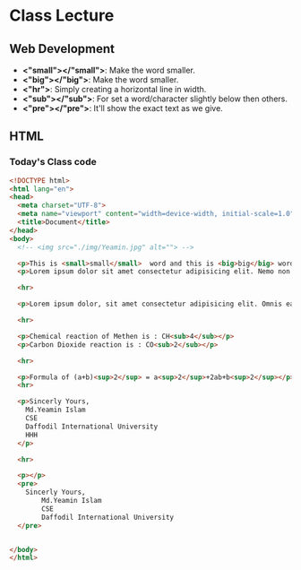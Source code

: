# Class Lecture

## Web Development

- **<"small"></"small">**: Make the word smaller.
- **<"big"></"big">**: Make the word smaller.
- **<"hr">**: Simply creating a horizontal line in width.
- **<"sub"></"sub">**: For set a word/character slightly below then others.
- **<"pre"></"pre">**: It'll show the exact text as we give. 


## HTML

### Today's Class code



```html
<!DOCTYPE html>
<html lang="en">
<head>
  <meta charset="UTF-8">
  <meta name="viewport" content="width=device-width, initial-scale=1.0">
  <title>Document</title>
</head>
<body>
  <!-- <img src="./img/Yeamin.jpg" alt=""> -->

  <p>This is <small>small</small>  word and this is <big>big</big> word.</p>
  <p>Lorem ipsum dolor sit amet consectetur adipisicing elit. Nemo non veritatis repellendus aperiam excepturi est ut iure, dolorem in molestias eos quasi error expedita optio aut aliquid. Quia porro ducimus corrupti doloremque quaerat necessitatibus, assumenda ipsam inventore blanditiis distinctio eius pariatur perferendis quisquam eaque fuga cupiditate repudiandae? Minus, neque at.</p>

  <hr>

  <p>Lorem ipsum dolor, sit amet consectetur adipisicing elit. Omnis earum nostrum expedita fuga architecto sed esse consequuntur ea repudiandae tenetur.</p>

  <hr>

  <p>Chemical reaction of Methen is : CH<sub>4</sub></p>
  <p>Carbon Dioxide reaction is : CO<sub>2</sub></p>

  <hr>

  <p>Formula of (a+b)<sup>2</sup> = a<sup>2</sup>+2ab+b<sup>2</sup></p>
  <hr>

  <p>Sincerly Yours,
    Md.Yeamin Islam
    CSE
    Daffodil International University
    HHH
  </p>

  <hr>

  <p></p>
  <pre>
    Sincerly Yours,
        Md.Yeamin Islam
        CSE
        Daffodil International University
  </pre>


</body>
</html>

```